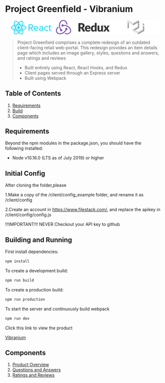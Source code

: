 # Project Greenfield - Vibranium

![Main Page](documentation/Logos.png)

> Project Greenfield comprises a complete redesign of an outdated client-facing retail web-portal. This redesign provides an item details page which includes an image gallery, styles, questions and answers, and ratings and reviews
>
> - Built entirely using React, React Hooks, and Redux
> - Client pages served through an Express server
> - Built using Webpack

## Table of Contents

1. [Requirements](#Requirements)
2. [Build](#Building-and-Running)
3. [Components](#Components)

## Requirements

Beyond the npm modules in the package.json, you should have the following installed:

- Node v10.16.0 (LTS as of July 2019) or higher

## Initial Config

After cloning the folder,please

1.Make a copy of the /client/config_example folder, and rename it as /client/config

2.Create an account in https://www.filestack.com/, and replace the apikey in /client/config/config.js

!!!IMPORTANT!!! NEVER Checkout your API key to github

## Building and Running

First install dependencies:

```sh
npm install
```

To create a development build:

```sh
npm run build
```

To create a production build:

```sh
npm run production
```

To start the server and continuously build webpack

```sh
npm run dev
```

Click this link to view the product

[Vibranium](http://localhost:3000/shop/1)

## Components

1. [Product Overview](documentation/overview/README.md)
2. [Questions and Answers](documentation/questions/README.md)
3. [Ratings and Reviews](documentation/reviews/README.md)
